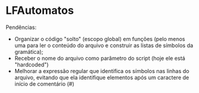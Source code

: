 # LFAutomatos

Pendências:
 - Organizar o código "solto" (escopo global) em funções (pelo menos uma para ler o conteúdo do arquivo e construir as listas de símbolos da gramática);
 - Receber o nome do arquivo como parâmetro do script (hoje ele está "hardcoded")
 - Melhorar a expressão regular que identifica os símbolos nas linhas do arquivo, evitando que ela identifique elementos após um caractere de início de comentário (#)
